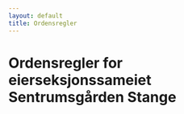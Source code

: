 ```yaml
---
layout: default
title: Ordensregler
---
```


# Ordensregler for eierseksjonssameiet Sentrumsgården Stange

